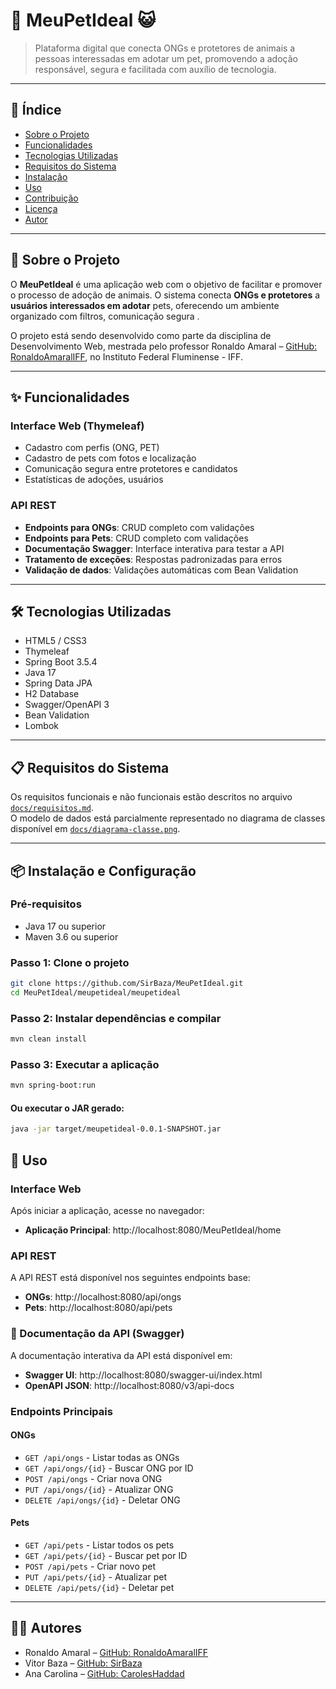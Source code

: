 # 🐶 MeuPetIdeal 😺

> Plataforma digital que conecta ONGs e protetores de animais a pessoas interessadas em adotar um pet, promovendo a adoção responsável, segura e facilitada com auxílio de tecnologia.

---

## 📌 Índice

- [Sobre o Projeto](#sobre-o-projeto)
- [Funcionalidades](#funcionalidades)
- [Tecnologias Utilizadas](#tecnologias-utilizadas)
- [Requisitos do Sistema](#requisitos-do-sistema)
- [Instalação](#instalação)
- [Uso](#uso)
- [Contribuição](#contribuição)
- [Licença](#licença)
- [Autor](#autor)

---

## 🐾 Sobre o Projeto

O **MeuPetIdeal** é uma aplicação web com o objetivo de facilitar e promover o processo de adoção de animais. O sistema conecta **ONGs e protetores** a **usuários interessados em adotar** pets, oferecendo um ambiente organizado com filtros, comunicação segura .

O projeto está sendo desenvolvido como parte da disciplina de Desenvolvimento Web, mestrada pelo professor Ronaldo Amaral – [GitHub: RonaldoAmaralIFF](https://github.com/RonaldoAmaralIFF), no Instituto Federal Fluminense - IFF.

---

## ✨ Funcionalidades

### Interface Web (Thymeleaf)
- Cadastro com perfis (ONG, PET)
- Cadastro de pets com fotos e localização
- Comunicação segura entre protetores e candidatos
- Estatísticas de adoções, usuários

### API REST
- **Endpoints para ONGs**: CRUD completo com validações
- **Endpoints para Pets**: CRUD completo com validações
- **Documentação Swagger**: Interface interativa para testar a API
- **Tratamento de exceções**: Respostas padronizadas para erros
- **Validação de dados**: Validações automáticas com Bean Validation

---

## 🛠 Tecnologias Utilizadas

- HTML5 / CSS3
- Thymeleaf
- Spring Boot 3.5.4
- Java 17
- Spring Data JPA
- H2 Database
- Swagger/OpenAPI 3
- Bean Validation
- Lombok

---

## 📋 Requisitos do Sistema

Os requisitos funcionais e não funcionais estão descritos no arquivo [`docs/requisitos.md`](docs/requisitos.md).  
O modelo de dados está parcialmente representado no diagrama de classes disponível em [`docs/diagrama-classe.png`](docs/diagrama-classe.png).

---

## 📦 Instalação e Configuração

### Pré-requisitos
- Java 17 ou superior
- Maven 3.6 ou superior

### Passo 1: Clone o projeto
```bash
git clone https://github.com/SirBaza/MeuPetIdeal.git
cd MeuPetIdeal/meupetideal/meupetideal
```

### Passo 2: Instalar dependências e compilar
```bash
mvn clean install
```

### Passo 3: Executar a aplicação
```bash
mvn spring-boot:run
```
#### Ou executar o JAR gerado:
```bash
java -jar target/meupetideal-0.0.1-SNAPSHOT.jar
```

## 🚀 Uso

### Interface Web
Após iniciar a aplicação, acesse no navegador:
- **Aplicação Principal**: http://localhost:8080/MeuPetIdeal/home

### API REST
A API REST está disponível nos seguintes endpoints base:
- **ONGs**: http://localhost:8080/api/ongs
- **Pets**: http://localhost:8080/api/pets

### 📖 Documentação da API (Swagger)
A documentação interativa da API está disponível em:
- **Swagger UI**: http://localhost:8080/swagger-ui/index.html
- **OpenAPI JSON**: http://localhost:8080/v3/api-docs

### Endpoints Principais

#### ONGs
- `GET /api/ongs` - Listar todas as ONGs
- `GET /api/ongs/{id}` - Buscar ONG por ID
- `POST /api/ongs` - Criar nova ONG
- `PUT /api/ongs/{id}` - Atualizar ONG
- `DELETE /api/ongs/{id}` - Deletar ONG

#### Pets
- `GET /api/pets` - Listar todos os pets
- `GET /api/pets/{id}` - Buscar pet por ID
- `POST /api/pets` - Criar novo pet
- `PUT /api/pets/{id}` - Atualizar pet
- `DELETE /api/pets/{id}` - Deletar pet

---

## 👨‍💻 Autores

- Ronaldo Amaral – [GitHub: RonaldoAmaralIFF](https://github.com/RonaldoAmaralIFF)
- Vitor Baza – [GitHub: SirBaza](https://github.com/SirBaza)
- Ana Carolina – [GitHub: CarolesHaddad](https://github.com/CarolesHaddad)




